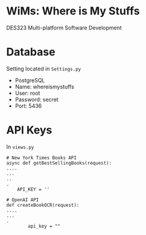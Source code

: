 # WiMs: Where is My Stuffs

DES323 Multi-platform Software Development

# Database

Setting located in `Settings.py`

- PostgreSQL
- Name: whereismystuffs
- User: root
- Password: secret
- Port: 5436

# API Keys

In `views.py`

```
# New York Times Books API
async def getBestSellingBooks(request):
....
...
..
.
    API_KEY = ''
```

```
# OpenAI API
def createBookOCR(request):
....
...
.
        api_key = ""
```
